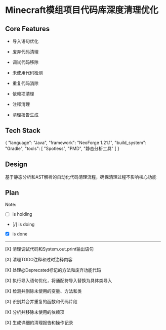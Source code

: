 # Minecraft模组项目代码库深度清理优化

## Core Features

- 导入语句优化

- 废弃代码清理

- 调试代码移除

- 未使用代码检测

- 重复代码消除

- 依赖项清理

- 注释清理

- 清理报告生成

## Tech Stack

{
  "language": "Java",
  "framework": "NeoForge 1.21.1",
  "build_system": "Gradle",
  "tools": [
    "Spotless",
    "PMD",
    "静态分析工具"
  ]
}

## Design

基于静态分析和AST解析的自动化代码清理流程，确保清理过程不影响核心功能

## Plan

Note: 

- [ ] is holding
- [/] is doing
- [X] is done

---

[X] 清理调试代码和System.out.print输出语句

[X] 清理TODO注释和过时注释内容

[X] 处理@Deprecated标记的方法和废弃功能代码

[X] 执行导入语句优化，将通配符导入替换为具体类导入

[X] 检测并删除未使用的变量、方法和类

[X] 识别并合并重复的函数和代码片段

[X] 分析并移除未使用的依赖项

[X] 生成详细的清理报告和操作记录
